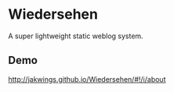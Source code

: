 Wiedersehen
===========

A super lightweight static weblog system.

## Demo

http://jakwings.github.io/Wiedersehen/#!/i/about

